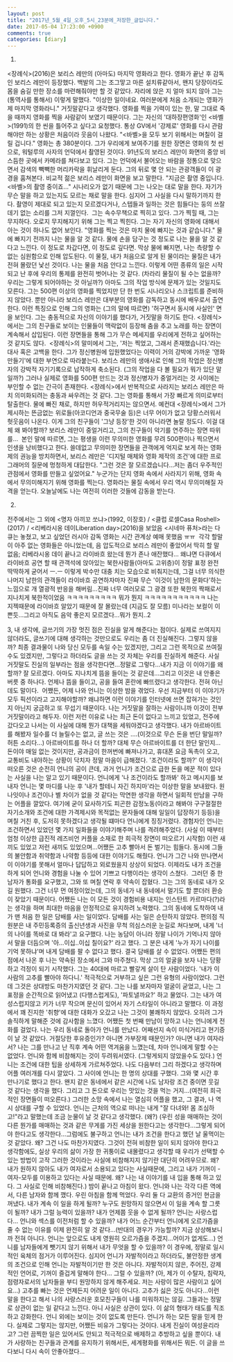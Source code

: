 ```yaml
---
layout: post
title: "2017년_5월_4일_오후_5시_23분에_저장한_글입니다."
date: 2017-05-04 17:23:00 +0900
comments: true 
categories: [diary] 
---
```

1.
<장례식>(2016)은 보리스 레만의 (아마도) 마지막 영화라고 한다. 영화가 끝난 후 감독인 보리스 레만이 등장했다. 백발의 그는 조그맣고 마른 설치류같아서, 왠지 당장이라도 몸을 숨길 만한 장소를 마련해줘야만 할 것 같았다. 자리에 앉은 지 얼마 되지 않아 그는 (통역사를 통해서) 이렇게 말했다. "이상한 일이네요. 여러분에게 처음 소개되는 영화가 제 마지막 영화라니." 거짓말같다고 생각했다. 영화를 찍을 기력이 있는 한, 말 그대로 죽을 때까지 영화를 찍을 사람같이 보였기 때문이다. 그는 자신의 '대하장편영화'인 <바벨>(1991)의 한 씬을 틀어주고 싶다고 요청했다. 통상 GV에서 '강제로' 영화를 다시 관람해야만 하는 상황은 처음이라 웃음이 나왔다. "<바벨>을 모두 보기 위해서는 며칠이 걸릴 겁니다." 영화는 총 380분이다. 그가 우리에게 보여주기를 원한 장면은 영화의 첫 씬으로, 워털루의 사자의 언덕에서 촬영된 것이다. 91년도의 보리스 레만이 화면의 중앙 비스듬한 곳에서 카메라를 쳐다보고 있다. 그는 언덕에서 불어오는 바람을 정통으로 맞으면서 감색의 빽빽한 머리카락을 휘날리게 둔다. 그의 뒤로 몇 안 되는 관광객들이 이 광경을 훔쳐본다. 비교적 젊은 보리스 레만이 화면을 보고 말한다. "지금은 촬영 중입니다. <바벨>의 촬영 중이죠..." 시나리오가 없기 때문에 그는 나오는 대로 말을 한다. 자기가 무슨 말을 하고 있는지도 모르는 채로 말을 한다. 심지어 그 사실을 다시 말하기까지 한다. 촬영이 제대로 되고 있는지 모르겠다거나, 스텝들과 일하는 것은 힘들다는 둥의 쓰잘데기 없는 소리를 그저 지껄인다. 
그는 속수무책으로 찍히고 있다. 그가 찍힐 때, 그는 무지하다. 오로지 무지해지기 위해 그는 찍고 찍힌다. 그는 자기 자신의 영화에 대해서 아는 것이 하나도 없어 보인다. "영화를 찍는 것은 마치 물에 빠지는 것과 같습니다." 물에 빠지기 전까지 나는 물을 알 것 같다. 물에 손을 담구는 것 정도로 나는 물을 알 것 같다고 느낀다. 이 정도로 차갑다면, 이 정도로 깊다면. 막상 물에 빠지면, 나는 측량할 수 없는 심원함으로 인해 압도된다. 이 물질, 내가 처음으로 알게 된 물이라는 물질은 내가 전혀 몰랐던 낯선 것이다. 나는 물을 처음 안다고 느낀다. 이렇게 어떤 종류의 일은 시작되고 난 후에 우리의 통제를 완전히 벗어나는 것 같다. (차라리 물질이 될 수는 없을까? 우리는 그렇게 되어야하는 것 아닐까?) 아마도 그의 작업 방식에 문제가 있는 것일지도 모른다. 그는 500편 이상의 영화를 찍었지만 단 한 번도 시나리오나 스크립트를 준비하지 않았다. 뿐만 아니라 보리스 레만은 대부분의 영화를 감독하고 동시에 배우로서 출연한다. 이런 특징으로 인해 그의 영화는 (그의 말에 따르면) '허구면서 동시에 사실인' 면을 보인다. 그는 충동적으로 자신의 이야기를 했다가, 거짓말을 하기도 한다. <장례식>에서는 그의 친구들로 보이는 인물들이 맥락없이 등장해 춤을 추고 노래를 하는 장면이 계속해서 삽입된다. 이런 장면들을 통해 그가 무슨 메세지를 우리에게 전하고 싶어하는 것 같지도 않다. 
<장례식>의 말미에서 그는, '저는 찍었고, 그래서 존재했습니다.'라는 대사 혹은 고백을 한다. 그가 정신병원에 입원했었다는 이력이 거의 강박에 가까운 '영화 만들기'에 대한 부연으로 따라붙는다. 보리스 레만의 생애사로 인해 그의 작업은 정신병자의 강박적 자기기록으로 납작하게 축소된다. (그의 작업을 다 볼 필요가 뭐가 있단 말일까?) 그러나 실제로 영화를 500편 만드는 것과 정신병자가 중얼거리는 것 사이에는 부인할 수 없는 간극이 존재한다. <장례식>에서 반복적으로 사라지는 보리스 레만은 마치 의미화되려는 충동과 싸우려는 것 같다. 그는 영화를 통해서 가장 빠르게 의미로부터 탈출한다. 물에 빠진 채로, 하지만 허우적거리지는 않으면서. 예컨대 <장례식>에서 그가 제시하는 뜬금없는 위로들(아코디언과 중국무술 등)은 너무 어이가 없고 당황스러워서 헛웃음이 나온다. 이게 그의 친구들이 '그냥 등장'한 것이 아니라면 놀랄 정도다. 이걸 대체 왜 봐야할까? 보리스 레만이 중얼거리고, 그의 친구들이 악기를 연주하는 장면 따위를... 
본인 말에 따르면, 그는 평생을 이런 무의미한 영화를 무려 500편이나 찍으면서 인생을 낭비했다고 한다. 쓸데없고 무의미한 장면들을 관객에게 억지로 보게 하는 영화제의 권능을 방치하면서, 보리스 레만은 '디지털 매체와 영화 제작의 조건'에 대한 프로그래머의 질문에 멍청하게 대답한다. "그런 것은 잘 모르겠습니다...저는 좀더 우주적인 관점에서 영화를 만들고 싶었어요." 누군가는 단지 영화 속에서 사라지기 위해, 영화 속에서 무의미해지기 위해 영화를 찍는다. 영화라는 물질 속에서 우리 역시 무의미해질 자격을 얻는다. 오늘날에도 나는 여전히 이러한 것들에 감동을 받는다.

2.
전주에서는 그 외에 <명자 아끼꼬 쏘냐>(1992, 이장호) / <클럽 로셀Casa Roshell>(2017) / <리베라시옹 데이Liberation day>(2016)을 보았음
<시네마 퓨처>라는 다큐는 놓쳤고, 보고 싶었던 러시아 감독 영화는 시간 관계상 예매 못했음 ㅠㅠ 
각각 할말이 아주 없는 영화들은 아니었는데, 음 압도적으로 보리스 레만이 좋았어서 딱히 할 말 없음;
리베라시옹 데이 끝나고 라이바흐 왔는데 뭔가 존나 애잔했다... 왜냐면 다큐에서 라이바흐 공연 할 때 관객석에 앉아있는 북한사람들(아마도 고위층)이 정말 표정 완전 딱딱하게 굳어서 ㅡ.ㅡ 이렇게 박수만 대충 치는 모습으로 비춰지는데, 그걸 너무 의식한 나머지 남한의 관객들이 라이바흐 공연하자마자 진짜 무슨 '이것이 남한의 문화다'하는 느낌으로 개 열광적 반응을 해버림...진짜 너무 여러모로 그 광경 또한 북한의 짝패로서 지나치게 북한적이었음 ㅋㅋㅋㅋㅋㅋㅋㅋㅋ 뭐가 뭔지 ㅋㅋㅋㅋㅋㅋㅋㅋㅋㅋㅋ
나는 지젝때문에 라이바흐 알았기 때문에 잘 몰랐는데 (지금도 잘 모름) 미나라는 보컬이 이쁜듯...그리고 아직도 음악 좋은지 모르겠다...뭐가 뭔지..2 

3,
내 생각에, 글쓰기의 가장 멋진 점은 진실을 알게 해준다는 점이다. 실제로 쓰여지지 않더라도, 글쓰기에 대해 생각하는 것만으로도 우리는 좀 더 진실해진다. 그렇지 않을까? 최종 결과물이 나와 당신 모두를 속일 수는 있겠지만, 그리고 그런 목적으로 쓰여질 수도 있겠지만, 그렇다고 하더라도 글을 쓰는 것 자체는 우리를 진실하게 해준다. 사실 거짓말도 진실의 일부라는 점을 생각한다면...정말로 그렇다...내가 지금 이 이야기를 왜 할까? 잘 모르겠다. 아마도 지나치게 뜸을 들이는 것 같은데...그리고 이것은 내 안좋은 버릇 중 하나다. 언제나 뜸을 들이고, 공을 들여 혼란에 빠뜨렸다고 생각한다. 전혀 아닌데도 말이다. 
어쨌든, 어제 나와 언니는 이상한 밤을 겪었다. 우선 지금부터 이 이야기가 모두 픽션이라고 고지해야할까? 왜냐하면 이런 이야기를 인터넷에 쓰면 잡혀가는 것인지 아닌지 궁금하고 또 무섭기 때문이다. 나는 거짓말을 잘하는 사람이니까 이것이 전부 거짓말이라고 해두자. 이런 저런 이유로 나는 최근 돈이 없다고 느끼고 있었고, 전주에 갔다오고 나서는 이 사실에 대해 뭔가 대책을 세워야겠다고 생각했다. 내가 아르바이트를 해봤자 일수를 더 늘릴수는 없고, 글 쓰는 것은 ....(이것으로 무슨 돈을 번단 말일까? 허튼 소리다...) 아르바이트를 하나 더 할까? 대체 무슨 아르바이트를 더 한단 말인지... 돈이야 매일 없는 것이지만, 공과금이 한꺼번에 빠져나가고, 휴대폰 요금 독촉이 오고, 교통비도 내야하는 상황이 닥치자 정말 마음이 급해졌다. '조건이라도 할까?' 이 생각이 떠오른 것은 순전히 언니의 공이 큰데, 과거 언니가 조건으로 급한 돈을 메꾼 적이 있다는 사실을 나는 알고 있기 때문이다. 언니에게 '나 조건이라도 할까봐' 하고 메시지를 보내자 언니는 몇 마디를 나눈 후 '내가 할테니 자긴 하지마'라는 이상한 말을 보내왔다. 원나잇이나 조건이나 별 차이가 없을 것 같다는 막연한 생각을 하면서 일회적 만남을 구하는 어플을 깔았다. 여기에 굳이 묘사하기도 피곤한 감정노동(이라고 해봐야 구구절절한 자기소개와 조건에 대한 가격제시와 목적없는 문자들에 대해 일일이 답장하기 등등)을 며칠 거친 후, 도저히 못하겠다고 생각될 떄마다 언니에게 징징거렸다. 경험자인 언니는 조건하면서 있었던 몇 가지 일화들을 이야기해주며 나를 격려해주었다. (사실 이 때부터 엄청 이상한 급진적 레즈비언 커플을 소재로 한 희극적 장면이 떠오르기 시작함) 이런 새끼도 있었고 저런 새끼도 있었으며...어쨌든 고추 빨아서 돈 벌기는 힘들다. 동시에 그들의 불안함과 취약함과 나약함 등등에 대한 이야기도 해줬다. 언니가 그간 나와 만나면서 이 이야기를 못해서 얼마나 답답하고 외로웠을지 상상이 되었다. 이제라도 내가 조건을 하게 되어 언니와 경험을 나눌 수 있어 기쁘고 다행이라는 생각이 스쳤다. 
그러던 중 한 남자가 통화를 요구했고, 그와 또 며칠 연락 후 약속이 잡혔다. 그는 그의 동네로 내가 오길 원했다. 그건 너무 먼 여정이었는데, 그의 동네가 내 동네에서 멀기도 할 뿐더러 환승이 잦았기 때문이다. 어쨌든 나는 이 모든 것이 경험비용 내지는 인스탄트 카르마다(?)라는 생각을 하며 최대한 마음을 안정적으로 유지하려 노력했다. 그의 동네에 도착하여 내가 맨 처음 한 일은 담배를 사는 일이었다. 담배를 사는 일은 순탄하지 않았다. 편의점 직원분은 내 주민등록증의 출신년생과 사진을 무척 의심스러운 눈길로 쳐다보며, 내게 '너의 나이를 똑바로 대 봐라'고 요구했다. 나는 농담이 아니라 정말 나이가 기억나지 않아서 말을 더듬으며 '아...이십..이십 칠이요?' 라고 했다. 그 분은 내게 '누가 자기 나이를 기억 못하냐'며 내게 담배를 팔 수 없다고 했다. 결국 담배를 살 수 없었다. 어쨌든 편의점에서 나온 후 나는 약속된 장소에서 그와 마주쳤다. 막상 그의 얼굴을 보자 나는 당황하고 걱정이 되기 시작했다. 그는 40대에 마르고 빨갛게 살이 탄 사람이었다. '내가 이 사람의 고추를 빨아야 하다니.' 적극적으로 거부하고 싶은 그런 유형의 사람이었다. 그런데 그것은 상대방도 마찬가지였던 것 같다. 그는 나를 보자마자 얼굴이 굳었고, 나는 그 표정을 순간적으로 읽어냈고 (다행스럽게도), '파토낼까요?' 하고 물었다. 그는 내가 여성스럽지않고 키가 너무 작으며 문신이 있어서 자기 스타일이 아니라고 말했다. 이 과정에서 꽤 진지한 '취향'에 대한 대화가 오갔고 나는 그것이 불쾌하지 않았다. 오히려 그가 솔직하게 말해준 것에 감사함을 느꼈다.
어쨌든 첫 번째 만남이 망하고 나는 언니에게 전화를 걸었다. 나는 우리 동네로 돌아가 언니를 만났다. 어째선지 속이 미식거리고 현기증이 날 것 같았다. 거절당한 후유증인가? 아니면 가부장제 때문인가? 아니면 내가 여자라서? 나는 그를 만나고 난 직후 계속 어떤 역겨움을 느꼈는데, 차마 언니에게 말할 수는 없었다. 언니와 함께 비참해지는 것이 두려워서였다. (그렇게되지 않았을수도 있다.) 언니는 조건에 대한 팁을 상세하게 가르쳐주었다. 나도 다음부터 그리 하겠다고 생각하며 어플 여러개를 다시 깔았다. 그 사이에 언니는 한 명의 상대를 구했다. 그와 몇 시간 후 만나기로 했다고 한다. 왠지 같은 동네에서 같은 시간에 나도 남자랑 조건 중이면 웃길 것 같다는 생각을 했다. 그리고 그 돈으로 우리는 맛있는 것을 먹는 거지...(여전히 희극적인 장면들이 떠오른다.) 그러한 소망 속에서 나는 열심히 어플을 했고, 그 결과, 나 역시 상대를 구할 수 있었다. 언니는 근처의 역으로 떠나는 내게 "잘 다녀와! 몸 조심하고!"라고 말했는데 조금 눈물이 날 것 같다고 생각했다. (왜?) (우린 성을 매매하는 것이 다른 뭔가를 매매하는 것과 같은 무게를 가진 세상을 원한다고는 생각한다...그렇게 되어야 한다고도 생각한다...그럼에도 불구하고 언니는 내가 조건을 한다고 했던 날 울먹이는 것 같았다. 왜? 그건 나도 마찬가지였다. 그것이 전혀 비참한 일이 되지 않아야 한다고 생각함에도, 실상 우리의 삶이 가장 한 귀퉁이로 내몰렸다고 생각할 때 우리가 선택할 수 있는 방법이 고작 그러한 것이라는 사실에 비참해지지 않기란 대단히 어려우므로. 왜? 내가 원하지 않아도 내가 여자로서 소용되고 있다는 사실때문에, 그리고 내가 기꺼이 -여자-모두를 이용하고 있다는 사실 때문에. 왜? 나는 내 이야기를 내 입을 통해 하고 있다. 그 사실로 인해 비참해진다.)
밤이 끝나고 아침이 왔다. 언니와 나는 각각 다른 역에서, 다른 남자와 함께 깼다. 우린 아침을 함께 먹었다. 우리 둘 다 교환의 증거인 현금을 꺼냈다. 내가 계속 이 일을 하게 될까? 누구도 원망하지 않으면서 이 일을 계속 할 그릇이 될까? 내가 그럴 능력이 있을까? 내가 언제쯤 웃을 수 없게 될까? 언니는 사랑스럽다... 언니와 섹스를 이전처럼 할 수 있을까? 내가 어느 순간부터 언니에게 오르가즘을 줄 수 없는 이유를 이제 완전히 알 것 같다...(반대의 경우가 가능할까? 지금 상상해보니까 전혀 아니다. 언니는 앞으로도 내게 영원히 오르가즘을 주겠지...어이가 없게도...) 언니를 남자들에게 뺏기지 않기 위해서 내가 무엇을 할 수 있을까? 이 경우에, 정말로 일시적인 육체의 점거가 이루어진다. 심지어 언니가 자발적이라고 하더라도, 불안정한 생계의 조건으로 인해 언니는 자발적이기만 한 것은 아니다. 자발적이지 않은, 주어진, 강제적인 언어로, 기꺼이 즐겁게 말해야 한다... 그럴 수 있을까? (아, 제가 이 수탈자, 침략자, 점령자로서의 남자들을 부디 원망하지 않게 해주세요. 저는 사랑이 많은 사람이고 싶어요...)
고추를 빠는 것은 언제든지 어려운 일이 아니다. 고추가 싫은 것도 아니다...이런 말을 한다고 해서 나의 사랑스러운 호모친구들이 나를 미워하지는 않길. 그들과는 정말로 상관이 없는 일 같다고 느낀다. 아니 사실은 상관이 있다. 이 삶의 형태가 태도를 직조하고 강화한다. 언니 외에는 보이는 것이 없도록 만든다. 언니가 하는 모든 말을 믿게 한다. 실제로 그렇지는 않지만, 어쨌든 비유가 그렇다는 것이다. 내게 진실이 여성윤리라고? 그런 끔찍한 일은 있어서도 안되고 적극적으로 배제하고 추방하고 싶을 뿐이다. 내가 사랑하는 친구들과 관계를 유지하기 위해서든, 세계평화를 위해서든 뭐든. 이 글을 쓰다보니 다시 속이 안좋아졌다...




